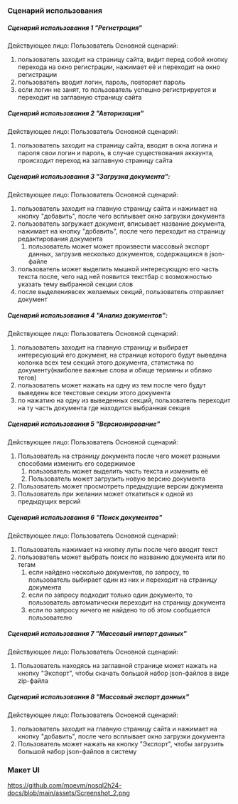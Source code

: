 ### Сценарий использования

##### Сценарий использования 1 "Регистрация"
Действующее лицо: Пользователь
Основной сценарий:
1) пользователь заходит на страницу сайта, видит перед собой кнопку перехода на окно регистрации, нажимает её и переходит на окно регистрации
2) пользователь вводит логин, пароль, повторяет пароль
3) если логин не занят, то пользователь успешно регистрируется и переходит на заглавную страницу сайта

##### Сценарий использования 2 "Авторизация"
Действующее лицо: Пользователь
Основной сценарий:
1) пользователь заходит на страницу сайта, вводит в окна логина и пароля свои логин и пароль, в случае существования аккаунта, происходит переход на заглавную страницу сайта

##### Сценарий использования 3 "Загрузка документа":
Действующее лицо: Пользователь
Основной сценарий:
1) пользователь заходит на главную страницу сайта и нажимает на кнопку "добавить", после чего всплывает окно загрузки документа
2) пользователь загружает документ, вписывает название документа, нажимает на кнопку "добавить", после чего переходит на страницу редактирования документа
   1)  пользователь может может произвести массовый экспорт данных, загрузив несколько документов, содержащихся в json-файле
3) пользователь может выделить мышкой интересующую его часть текста после, чего над ней появится текстбар с возможностью указать тему выбранной секции слов
4) после выделениявсех желаемых секций, пользователь отправляет документ

##### Сценарий использования 4 "Анализ документов":
Действующее лицо: Пользователь
Основной сценарий:
1) пользователь заходит на главную страницу и выбирает интересующий его документ, на странице которого будут выведена колонка всех тем секций этого документа, статистика по документу(наиболее важные слова и обище термины и облако тегов)
2) пользователь может нажать на одну из тем после чего будут выведены все текстовые секции этого документа
3) по нажатию на одну из выведенных секций, пользователь переходит на ту часть документа где находится выбранная секция

##### Сценарий использования 5 "Версионирование"

Действующее лицо: Пользователь 
Основной сценарий:
1) Пользователь на страницу документа после чего может разными способами изменить его содержимое
   1)  пользователь может выделить часть текста и изменить её
   2)  Пользователь может загрузить новую версию документа
2) Пользователь может просмотреть предыдущие версии документа
3) Пользователь при желании может откатиться к одной из предыдущих версий

##### Сценарий использования 6 "Поиск документов"
Действующее лицо: Пользователь 
Основной сценарий:
1) Пользователь нажимает на кнопку лупы после чего вводит текст
2) пользователь может выбрать поиск по названию документа или по тегам
    1) если найдено несколько документов, по запросу, то пользователь выбирает один из них и переходит на страницу документа
    2) если по запросу подходит только один документо, то пользователь автоматически переходит на страницу документа
    3) если по запросу ничего не найдено то об этом сообщается пользователю


##### Сценарий использования 7 "Массовый импорт данных"
Действующее лицо: Пользователь 
Основной сценарий:
1) Пользователь находясь на заглавной странице может нажать на кнопку "Экспорт", чтобы скачать большой набор json-файлов в виде zip-файла

##### Сценарий использования 8 "Массовый экспорт данных"
Действующее лицо: Пользователь 
Основной сценарий:
1) пользователь заходит на главную страницу сайта и нажимает на кнопку "добавить", после чего всплывает окно загрузки документа
2) Пользователь может нажать на кнопку "Экспорт", чтобы загрузить большой набор json-файлов в систему

### Макет UI

https://github.com/moevm/nosql2h24-docs/blob/main/assets/Screenshot_2.png